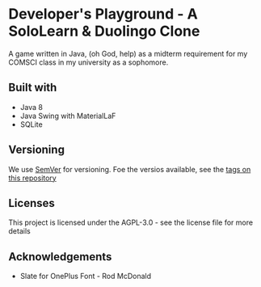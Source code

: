 # Developer's Playground - A SoloLearn & Duolingo Clone 

A game written in Java, (oh God, help) as a midterm requirement for my COMSCI class in my university as a sophomore.

## Built with
* Java 8
* Java Swing with MaterialLaF
* SQLite

## Versioning
We use [SemVer](http://www.semver.org) for versioning. Foe the versios available, see the [tags on this repository](https://github.com/isaiahcollins02/devsplayground/tags)

## Licenses
This project is licensed under the AGPL-3.0 - see the license file for more details

## Acknowledgements
* Slate for OnePlus Font - Rod McDonald

